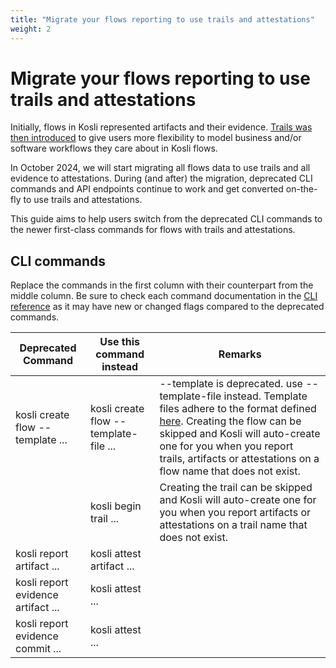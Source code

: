 ```yaml
---
title: "Migrate your flows reporting to use trails and attestations"
weight: 2
---
```


# Migrate your flows reporting to use trails and attestations

Initially, flows in Kosli represented artifacts and their evidence. [Trails was then introduced](https://www.kosli.com/blog/how-to-record-an-audit-trail-for-any-devops-process-with-kosli-trails/) to give users more flexibility to model business and/or software workflows they care about in Kosli flows. 

In October 2024, we will start migrating all flows data to use trails and all evidence to attestations. During (and after) the migration, deprecated CLI commands and API endpoints continue to work and get converted on-the-fly to use trails and attestations.

This guide aims to help users switch from the deprecated CLI commands to the newer first-class commands for flows with trails and attestations.

## CLI commands

Replace the commands in the first column with their counterpart from the middle column. Be sure to check each command documentation in the [CLI reference](https://docs.kosli.com/client_reference/) as it may have new or changed flags compared to the deprecated commands.

| Deprecated Command                        | Use this command instead              | Remarks                                                                                                    |
|-------------------------------------------|---------------------------------------|------------------------------------------------------------------------------------------------------------|
| kosli create flow --template ...          | kosli create flow --template-file ... | --template is deprecated. use --template-file instead.  Template files adhere to the format defined [here](https://docs.kosli.com/template_ref/).  Creating the flow can be skipped and Kosli will auto-create one for you when you report trails, artifacts or attestations on a flow name that does not exist. |
|           | kosli begin trail ... | Creating the trail can be skipped and Kosli will auto-create one for you when you report artifacts or attestations on a trail name that does not exist. |
| kosli report artifact ...                 | kosli attest artifact ...             |                                                                                                            |
| kosli report evidence artifact <type> ... | kosli attest <type> ...               |                                                                                                            |
| kosli report evidence commit <type> ...   | kosli attest <type> ...               |                                                                                                            |
